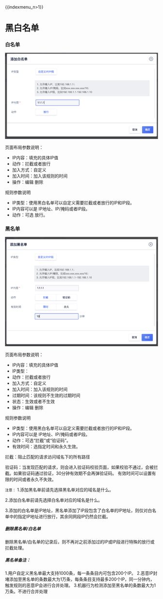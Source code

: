{{indexmenu_n>1}}

# 黑白名单

### 白名单

![](../../images/waf59.png)

页面布局参数说明：

  - IP内容：填充的具体IP值
  - 动作：拦截或者放行
  - 加入方式：自定义
  - 加入时间：加入该规则的时间
  - 操作：编辑 删除

规则参数说明

  - IP类型：使用黑白名单可以自定义需要拦截或者放行的IP和IP段。
  - IP内容可以是 IP地址、IP/掩码或者IP段。
  - 动作：可选 放行。

### 黑名单

![](../../images/opintro/waf60.png)

页面布局参数说明：

  - IP内容：填充的具体IP值
  - IP类型：
  - 动作：拦截或者放行
  - 加入方式：自定义
  - 加入时间：加入该规则的时间
  - 过期时间：该规则不生效的过期时间
  - 状态：生效或者不生效
  - 操作：编辑 删除

规则参数说明

  - IP类型：使用黑白名单可以自定义需要拦截或者放行的IP和IP段。
  - IP内容可以是 IP地址、IP/掩码或者IP段。
  - 动作：可选“拦截”或“验证码”。
  - 有效时间：选指定时间和永久生效。

拦截：阻止匹配的请求访问域名下的所有路径

验证码：当发现匹配的请求，则会进入验证码校验页面，如果校验不通过，会被拦截。如果验证码通过验证，30分钟有效期不会再弹验证码。
有效时间可以设置有限的时间或者永久不失效。

`注意：`
1.添加黑名单前请先选择黑名单对应的域名是什么。

2.添加白名单前请先选择白名单对应的域名是什么。

3.添加的白名单是IP地址，黑名单添加了IP段包含了白名单的IP地址，则仅对白名单中的指定IP地址进行放行，其余同网段IP仍然会拦截。

##### 删除黑名单/白名单

删除黑名单/白名单的记录后，则不再对之前添加过的IP或IP段进行特殊的放行或拦截处理。

##### 黑名单备注：

1.用户自定义黑名单最大支持1000条，每一条条目内可包含200个IP。
2.恶意IP封堵添加至黑名单的条数最大为1万条，每条条目支持最多200个IP，同一分钟内，触发规则的恶意IP会进行合并处理。
3.机器行为检测添加至黑名单的条数最大为1万条。不进行合并处理


